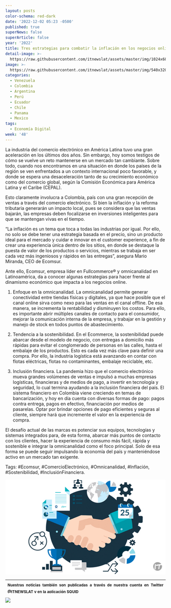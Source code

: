 ```yaml
---
layout: posts
color-schema: red-dark
date: '2022-12-02 05:23 -0500'
published: true
superNews: false
superArticle: false
year: '2022'
title: Tres estrategias para combatir la inflación en los negocios online
detail-image: >-
  https://raw.githubusercontent.com/itnewslat/assets/master/img/1024x680/acuerdo-dibujo-g.jpg
image: >-
  https://raw.githubusercontent.com/itnewslat/assets/master/img/540x320/acuerdo-dibujo-p.jpg
categories:
  - Venezuela
  - Colombia
  - Argentina
  - Perú
  - Ecuador
  - Chile
  - Panama
  - Mexico
tags:
  - Economía Digital
week: '48'
---
```

La industria del comercio electrónico en América Latina tuvo una gran aceleración en los últimos dos años. Sin embargo, hoy somos testigos de cómo se vuelve un reto mantenerse en un mercado tan cambiante. Sobre todo, cuando nos encontramos en  una situación en donde los países de la región se ven enfrentados a un contexto internacional poco favorable, y donde se espera una desaceleración tanto de su crecimiento económico como del comercio global, según la Comisión Económica para América Latina y el Caribe (CEPAL).

Esto claramente involucra a Colombia, país con una gran recepción de ventas a través del comercio electrónico. Si bien la inflación y la reforma tributaria generarán un impacto local, pues se considera que las ventas bajarán, las empresas deben focalizarse en inversiones inteligentes para que se mantengan vivas en el tiempo.

“La inflación es un tema que toca a todas las industrias por igual. Por ello, no solo se debe tener una estrategia basada en el precio, sino un producto ideal para el mercado y cuidar e innovar en el customer experience, a fin de crear una experiencia única dentro de los sitios, en donde se destaque la puesta de valor de los productos o servicios, mientras se trabaja en ser cada vez más ingeniosos y rápidos en las entregas”, asegura Mario Miranda, CEO de Ecomsur.

Ante ello, Ecomsur, empresa líder en Fullcommerce® y omnicanalidad en Latinoamérica, da a conocer algunas estrategias para hacer frente al dinamismo económico que impacta a los negocios online.

1.	Enfoque en la omnicanalidad.  La omnicanalidad permite generar conectividad entre tiendas físicas y digitales, ya que hace posible que el canal online sirva como nexo para las ventas en el canal offline. De esa manera, se incrementa la rentabilidad y disminuyen los costos. Para ello, es importante abrir múltiples canales de contacto para el consumidor, mejorar la comunicación interna de la empresa, y trabajar en la gestión y manejo de stock en todos puntos de abastecimiento. 

2.	Tendencia a la sostenibilidad. En el Ecommerce, la sostenibilidad puede abarcar desde el modelo de negocio, con entregas a domicilio más rápidas para evitar el conglomerado de personas en las calles, hasta el embalaje de los productos. Esto es cada vez más clave para definir una compra. Por ello, la industria logística está avanzando en contar con flotas eléctricas, flotas no contaminantes, embalaje reciclable, etc.
 

3.	 Inclusión financiera. La pandemia hizo que el comercio electrónico mueva grandes volúmenes de ventas e impulsó a muchas empresas logísticas, financieras y de medios de pago, a invertir en tecnología y seguridad, lo cual termina ayudando a la inclusión financiera del país. El sistema financiero en Colombia viene creciendo en temas de bancarización, y hoy en día cuenta con diversas formas de pago: pagos contra entrega, pagos en efectivo, financiación por medios de pasarelas. Optar por brindar opciones de pago eficientes y seguras al cliente, siempre hará que incremente el valor en la experiencia de compra.  

El desafío actual de las marcas es potenciar sus equipos, tecnologías y sistemas integrados para, de esta forma, abarcar más puntos de contacto con los clientes, hacer la experiencia de consumo más fácil, rápida y sostenible e integrar la omnicanalidad como el foco principal. Solo de esa forma se puede seguir impulsando la economía del país y manteniéndose activo en un mercado tan exigente. 

Tags: #Ecomsur, #ComercioElectrónico, #Omnicanalidad, #Inflación, #Sostenibilidad, #InclusiónFinanciera. 

![](https://raw.githubusercontent.com/itnewslat/assets/master/img/540x320/acuerdo-dibujo-p.jpg)

<table style="height: 42px;" width="569">
<tbody>
<tr>
<td style="text-align: justify;"><sub><strong>Nuestras noticias también son publicadas a través de nuestra cuenta en Twitter <a href="https://twitter.com/itnewslat?lang=es">@ITNEWSLAT</a> y en la aplicación <a href="https://squidapp.co/en/">SQUID</a></strong></sub></td>
</tr>
</tbody>
</table>

<img src="https://tracker.metricool.com/c3po.jpg?hash=56f88a41e39ab42c063cc51676587a04"/>